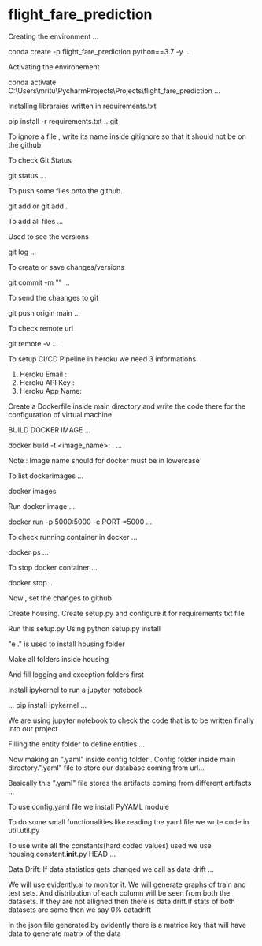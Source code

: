 # flight_fare_prediction

Creating the environment
...

conda create -p flight_fare_prediction python==3.7 -y
...

Activating the environement


conda activate C:\Users\mritu\PycharmProjects\Projects\flight_fare_prediction
...

Installing libraraies written in requirements.txt

pip install -r requirements.txt 
...git 

To ignore a file , write its name inside gitignore so that it should not be on the github

To check Git Status

git status
...

To push some files onto the github.

git add <filename> 
    or
git add . 

To add all files
...


Used to see the versions


git log
...

To create or save changes/versions 

git commit -m "<any message>"
...


To send the chaanges to git

git push origin main
...

To check remote url

git remote -v
...

To setup CI/CD Pipeline in heroku we need 3 informations

1. Heroku Email :   
2. Heroku API Key :
3. Heroku App Name: 


Create a Dockerfile inside main directory and write the code there for the configuration of virtual machine


BUILD DOCKER IMAGE
...

docker build -t <image_name>:<tagname> .
...

Note : Image name should for docker must be in lowercase


To list dockerimages
...

docker images


Run docker image
...

docker run -p 5000:5000 -e PORT =5000 <docker image id>
...

To check running container in docker
...

docker ps
...

To stop docker container
...

docker stop <container id>
...

Now , set the changes to github


Create housing.
Create setup.py and configure it for requirements.txt file 

Run this setup.py
Using python setup.py install



"e ." is used to install housing folder


Make all folders inside housing

And fill logging and exception folders first


Install ipykernel to run a jupyter notebook

...
pip install ipykernel
...

We are using jupyter notebook to check the code that is to be written finally into our project


Filling the entity folder to define entities
...

Now making an ".yaml" inside config folder . Config folder inside main directory.".yaml" file to store our database coming from url...


Basically this ".yaml" file stores the artifacts coming from different artifacts
...


To use config.yaml file we install PyYAML module


To do some small functionalities like reading the yaml file we write code in util.util.py


To use write all the constants(hard coded values) used we use housing.constant.__init__.py
HEAD
...



Data Drift: If data statistics gets changed we call as data drift
...


We will use evidently.ai to monitor it. We will generate graphs of train and test sets. And distribution of each column will be seen from both the datasets. If they are not alligned then there is data drift.If stats of both datasets are same then we say 0% datadrift



In the json file generated by evidently there is a matrice key that will have data to generate matrix of the data 

